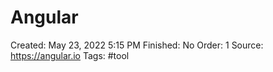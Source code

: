# Angular

Created: May 23, 2022 5:15 PM
Finished: No
Order: 1
Source: https://angular.io
Tags: #tool